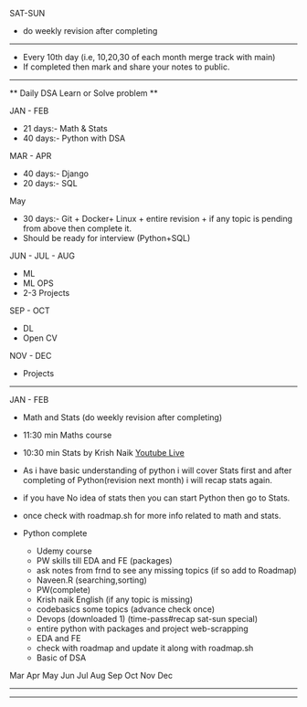 
SAT-SUN 
- do weekly revision after completing
------------------------
- Every 10th day (i.e, 10,20,30 of each month merge track with main)
- If completed then mark and share your notes to public.

-----------
** Daily DSA Learn or Solve problem **

JAN - FEB
- 21 days:- Math & Stats
- 40 days:- Python with DSA

MAR - APR
- 40 days:- Django
- 20 days:- SQL

May
- 30 days:- Git + Docker+ Linux + entire revision + if any topic is pending from above then complete it.
- Should be ready for interview (Python+SQL)

JUN - JUL - AUG
- ML 
- ML OPS
- 2-3 Projects

SEP - OCT 
- DL
- Open CV

NOV - DEC
- Projects
------------------

JAN - FEB
- Math and Stats (do weekly revision after completing)
- 11:30 min Maths course
- 10:30 min Stats by Krish Naik [Youtube Live](https://www.youtube.com/playlist?list=PLZoTAELRMXVMgtxAboeAx-D9qbnY94Yay)
- As i have basic understanding of python i will cover Stats first and after completing of Python(revision next month) i will recap stats again.
- if you have No idea of stats then you can start Python then go to Stats. 
- once check with roadmap.sh for more info related to math and stats.

- Python complete
    - Udemy course
    - PW skills till EDA and FE (packages)
    - ask notes from frnd to see any missing topics (if so add to Roadmap)
    - Naveen.R (searching,sorting)
    - PW(complete)
    - Krish naik English (if any topic is missing)
    - codebasics some topics (advance check once)
    - Devops (downloaded 1) (time-pass#recap sat-sun special)
    - entire python with packages and project web-scrapping
    - EDA and FE
    - check with roadmap and update it along with roadmap.sh
    - Basic of DSA


    
Mar
Apr
May
Jun
Jul
Aug
Sep
Oct
Nov
Dec

----

----
<!-- 
- ☑️ Math and Stats (do weekly revision after completing)
- ☑️ Python pw
- ☑️
- ☑️
- ☑️
- ☑️
- ☑️
- ☑️
- ☑️
- ☑️
- ☑️
- ☑️
- ☑️
- ☑️
- ☑️
- ☑️
- ☑️
- ☑️
- ☑️
- ☑️
- ☑️
- ☑️
- ☑️
- ☑️
- ☑️
- ☑️
- ☑️
- ☑️
- ☑️
- ☑️
- ☑️
- ☑️ -->